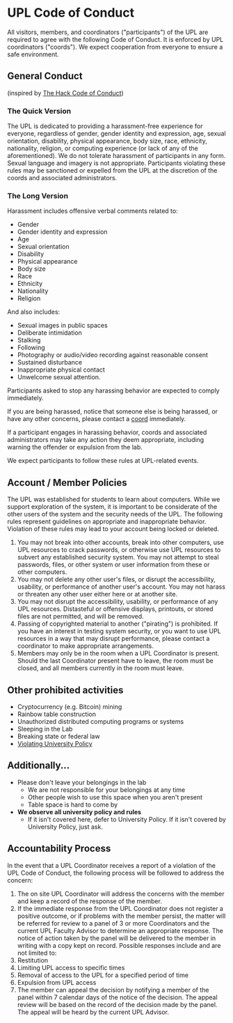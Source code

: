 # UPL Code of Conduct
All visitors, members, and coordinators ("participants") of the UPL are required to agree with the following Code of Conduct. It is enforced by UPL coordinators ("coords"). We expect cooperation from everyone to ensure a safe environment.

## General Conduct
(inspired by [The Hack Code of Conduct](http://hackcodeofconduct.org/))

### The Quick Version
The UPL is dedicated to providing a harassment-free experience for everyone, regardless of gender, gender identity and expression, age, sexual orientation, disability, physical appearance, body size, race, ethnicity, nationality, religion, or computing experience (or lack of any of the aforementioned). We do not tolerate harassment of participants in any form. Sexual language and imagery is not appropriate. Participants violating these rules may be sanctioned or expelled from the UPL at the discretion of the coords and associated administrators.

### The Long Version
Harassment includes offensive verbal comments related to:
* Gender
* Gender identity and expression
* Age
* Sexual orientation
* Disability
* Physical appearance
* Body size
* Race
* Ethnicity
* Nationality
* Religion

And also includes: 
* Sexual images in public spaces
* Deliberate intimidation
* Stalking
* Following
* Photography or audio/video recording against reasonable consent
* Sustained disturbance
* Inappropriate physical contact
* Unwelcome sexual attention.

Participants asked to stop any harassing behavior are expected to comply immediately.

If you are being harassed, notice that someone else is being harassed, or have any other concerns, please contact a [coord](http://www.upl.cs.wisc.edu/Coords/Coords) immediately.

If a participant engages in harassing behavior, coords and associated administrators may take any action they deem appropriate, including warning the offender or expulsion from the lab.

We expect participants to follow these rules at UPL-related events.

## Account / Member Policies
The UPL was established for students to learn about computers.
While we support exploration of the system, it is important to be considerate of the other users of the system and the security needs of the UPL.
The following rules represent guidelines on appropriate and inappropriate behavior.
Violation of these rules may lead to your account being locked or deleted.

1. You may not break into other accounts, break into other computers, use UPL resources to crack passwords, or otherwise use UPL resources to subvert any established security system.
    You may not attempt to steal passwords, files, or other system or user information from these or other computers.
2. You may not delete any other user's files, or disrupt the accessibility, usability, or performance of another user's account.
    You may not harass or threaten any other user either here or at another site.
3. You may not disrupt the accessibility, usability, or performance of any UPL resources.
    Distasteful or offensive displays, printouts, or stored files are not permitted, and will be removed.
4. Passing of copyrighted material to another ("pirating") is prohibited.
    If you have an interest in testing system security, or you want to use UPL resources in a way that may disrupt performance, please contact a coordinator to make appropriate arrangements.
5. Members may only be in the room when a UPL Coordinator is present. Should the last Coordinator present have to leave, the room must be closed, and all members currently in the room must leave.

## Other prohibited activities
  * Cryptocurrency (e.g. Bitcoin) mining
  * Rainbow table construction
  * Unauthorized distributed computing programs or systems
  * Sleeping in the Lab
  * Breaking state or federal law
  * [Violating University Policy](http://pubs.wisc.edu/ug/index.htm)

## Additionally...
  * Please don't leave your belongings in the lab
    * We are not responsible for your belongings at any time
    * Other people wish to use this space when you aren't present
    * Table space is hard to come by
  * **We observe all university policy and rules**
    * If it isn't covered here, defer to University Policy. If it isn't covered by University Policy, just ask.

## Accountability Process
In the event that a UPL Coordinator receives a report of a violation of the UPL Code of Conduct, the following process will be followed to address the concern:

1. The on site UPL Coordinator will address the concerns with the member and keep a record of the response of the member.
2. If the immediate response from the UPL Coordinator does not register a positive outcome, or if problems with the member persist, the matter will be referred for review to a panel of 3 or more Coordinators and the current UPL Faculty Advisor to determine an appropriate response. The notice of action taken by the panel will be delivered to the member in writing with a copy kept on record. Possible responses include and are not limited to:
  1. Restitution
  2. Limiting UPL access to specific times
  3. Removal of access to the UPL for a specified period of time
  4. Expulsion from UPL access
3. The member can appeal the decision by notifying a member of the panel within 7 calendar days of the notice of the decision. The appeal review will be based on the record of the decision made by the panel. The appeal will be heard by the current UPL Advisor.
